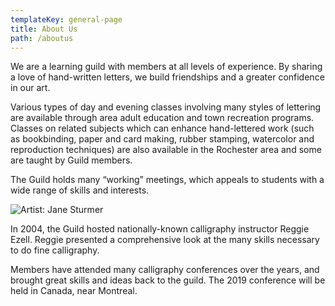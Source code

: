 ```yaml
---
templateKey: general-page
title: About Us
path: /aboutus
---
```

We are a learning guild with members at all levels of experience. By sharing a love of hand-written letters, we build friendships and a greater confidence in our art.

Various types of day and evening classes involving many styles of lettering are available through area adult education and town recreation programs. Classes on related subjects which can enhance hand-lettered work (such as bookbinding, paper and card making, rubber stamping, watercolor and reproduction techniques) are also available in the Rochester area and some are taught by Guild members.

The Guild holds many “working” meetings, which appeals to students with a wide range of skills and interests.

![Artist: Jane Sturmer](/img/janes_angels.jpg)

In 2004, the Guild hosted nationally-known calligraphy instructor Reggie Ezell. Reggie presented a comprehensive look at the many skills necessary to do fine calligraphy.

Members have attended many calligraphy conferences over the years, and brought great skills and ideas back to the guild.  The 2019 conference will be held in Canada, near Montreal.
